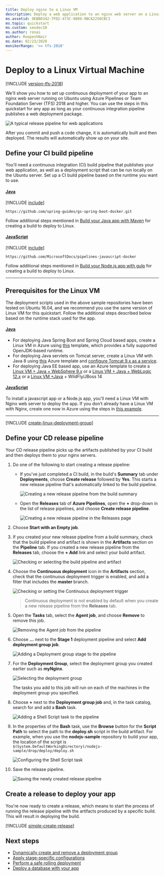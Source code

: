 ```yaml
---
title: Deploy nginx to a Linux VM
description: Deploy a web application to an nginx web server on a Linux virtual machine using Deployment Groups in Azure Pipelines
ms.assetid: 9EBB0342-7FD2-473C-9809-9BCA2250CBC3
ms.topic: quickstart
ms.custom: seodec18
ms.author: ronai
author: RoopeshNair
ms.date: 02/23/2020
monikerRange: '>= tfs-2018'
---
```


# Deploy to a Linux Virtual Machine

[!INCLUDE [version-tfs-2018](../../includes/version-tfs-2018.md)]

We'll show you how to set up continuous deployment of your app to an nginx web server running on Ubuntu using
Azure Pipelines or Team Foundation Server (TFS) 2018 and higher. You can use the steps in this
quickstart for any app as long as your continuous integration pipeline publishes a web deployment package.

![A typical release pipeline for web applications](azure/media/vscode-git-ci-cd-to-azure.png)

After you commit and push a code change, it is automatically built and then deployed. The results will
automatically show up on your site.

## Define your CI build pipeline

You'll need a continuous integration (CI) build pipeline that publishes your web application, as well as
a deployment script that can be run locally on the Ubuntu server. Set up a CI build pipeline based on the runtime you want to use.

#### [Java](#tab/java)

[!INCLUDE [include](../../ecosystems/includes/get-code-before-sample-repo-option-to-use-own-code.md)]

```
https://github.com/spring-guides/gs-spring-boot-docker.git
```

Follow additional steps mentioned in [Build your Java app with Maven](../../ecosystems/java.md) for creating a build to deploy to Linux.

#### [JavaScript](#tab/java-script)

[!INCLUDE [include](../../ecosystems/includes/get-code-before-sample-repo-option-to-use-own-code.md)]

```
https://github.com/MicrosoftDocs/pipelines-javascript-docker
```

Follow additional steps mentioned in [Build your Node.js app with gulp](../../ecosystems/javascript.md) for creating a build to deploy to Linux.

---

## Prerequisites for the Linux VM

The deployment scripts used in the above sample repositories have been tested on Ubuntu 16.04, and we recommend you use the same version of Linux VM for this quickstart.
Follow the additional steps described below based on the runtime stack used for the app.

#### [Java](#tab/java)

- For deploying Java Spring Boot and Spring Cloud based apps, create a Linux VM in Azure using [this](https://azuremarketplace.microsoft.com/marketplace/apps/azul.azul-zulu8-ubuntu-1804) template, which provides a fully supported OpenJDK-based runtime.
- For deploying Java servlets on Tomcat server, create a Linux VM with Java 8 using [this](https://azuremarketplace.microsoft.com/marketplace/apps/azul.azul-zulu8-ubuntu-1804) Azure template and [configure Tomcat 9.x as a service](https://www.digitalocean.com/community/tutorials/how-to-install-apache-tomcat-8-on-ubuntu-16-04#step-5-create-a-systemd-service-file).
- For deploying Java EE based app, use an Azure template to create a [Linux VM + Java + WebSphere 9.x](https://azuremarketplace.microsoft.com/marketplace/apps/midvision.websphere-application-server-nde-90) or a [Linux VM + Java + WebLogic 12.x](https://azuremarketplace.microsoft.com/marketplace/apps/oracle.20191009-arm-oraclelinux-wls-admin) or a [Linux VM +Java](https://azuremarketplace.microsoft.com/marketplace/apps/azul.azul-zulu8-ubuntu-1804) + WildFly/JBoss 14

#### [JavaScript](#tab/java-script)

To install a javascript app or a Node.js app, you'll need a Linux VM with Nginx web server to deploy the app.
If you don't already have a Linux VM with Nginx, create one now in Azure using the steps in
[this example](/azure/virtual-machines/linux/quick-create-cli).

---

[!INCLUDE [create-linux-deployment-group](../includes/create-linux-deployment-group.md)]

## Define your CD release pipeline

Your CD release pipeline picks up the artifacts published by your CI build and then deploys them to your nginx servers.

1.  Do one of the following to start creating a release pipeline:

    - If you've just completed a CI build, in the build's **Summary** tab under **Deployments**,
      choose **Create release** followed by **Yes**. This starts a new release pipeline that's automatically linked to the build pipeline.

      ![Creating a new release pipeline from the build summary](../media/release-from-build-summary.png)

    - Open the **Releases** tab of **Azure Pipelines**, open the **+** drop-down
      in the list of release pipelines, and choose **Create release pipeline**.

      ![Creating a new release pipeline in the Releases page](../media/release-from-release-page.png)

1.  Choose **Start with an Empty job**.

1.  If you created your new release pipeline from a build summary, check that the build pipeline and artifact
    is shown in the **Artifacts** section on the **Pipeline** tab. If you created a new release pipeline from
    the **Releases** tab, choose the **+ Add** link and select your build artifact.

    ![Checking or selecting the build pipeline and artifact](media/deploy-linuxvm-deploygroups/confirm-or-add-artifact.png)

1.  Choose the **Continuous deployment** icon in the **Artifacts** section, check that the
    continuous deployment trigger is enabled, and add a filter that includes the **master** branch.

    ![Checking or setting the Continuous deployment trigger](media/deploy-linuxvm-deploygroups/confirm-or-set-cd-trigger.png)

    > Continuous deployment is not enabled by default when you create a new release pipeline from the **Releases** tab.

1.  Open the **Tasks** tab, select the **Agent job**, and choose **Remove** to remove this job.

    ![Removing the Agent job from the pipeline](media/deploy-linuxvm-deploygroups/remove-agent-phase-image.png)

1.  Choose **...** next to the **Stage 1** deployment pipeline and select **Add deployment group job**.

    ![Adding a Deployment group stage to the pipeline](media/deploy-linuxvm-deploygroups/add-deployment-group-phase.png)

1.  For the **Deployment Group**, select the deployment group you created earlier such as **myNginx**.

    ![Selecting the deployment group](media/deploy-linuxvm-deploygroups/select-deployment-group.png)

    The tasks you add to this job will run on each of the machines in the deployment group you specified.

1.  Choose **+** next to the **Deployment group job** and, in the task catalog, search for and add a
    **Bash** task.

    ![Adding a Shell Script task to the pipeline](media/deploy-linuxvm-deploygroups/add-shellscript-task.png)

1.  In the properties of the **Bash** task, use the **Browse** button for the **Script Path** to select
    the path to the **deploy.sh** script in the build artifact. For example, when you use the **nodejs-sample**
    repository to build your app, the location of the script is  
    `$(System.DefaultWorkingDirectory)/nodejs-sample/drop/deploy/deploy.sh`

    ![Configuring the Shell Script task](media/deploy-linuxvm-deploygroups/configure-shellscript-task.png)

1.  Save the release pipeline.

    ![Saving the newly created release pipeline](media/deploy-linuxvm-deploygroups/save-definition-image.png)

## Create a release to deploy your app

You're now ready to create a release, which means to start the process of running the release pipeline
with the artifacts produced by a specific build. This will result in deploying the build.

[!INCLUDE [simple-create-release](../includes/simple-create-release.md)]

## Next steps

- [Dynamically create and remove a deployment group](howto-webdeploy-iis-deploygroups.md#depgroup)
- [Apply stage-specific configurations](howto-webdeploy-iis-deploygroups.md#envirconfig)
- [Perform a safe rolling deployment](howto-webdeploy-iis-deploygroups.md#rolling)
- [Deploy a database with your app](howto-webdeploy-iis-deploygroups.md#database)
